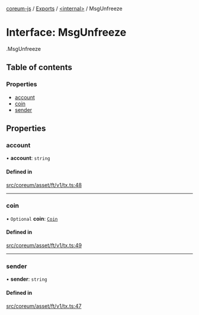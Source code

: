 [coreum-js](../README.md) / [Exports](../modules.md) / [<internal\>](../modules/internal_.md) / MsgUnfreeze

# Interface: MsgUnfreeze

[<internal>](../modules/internal_.md).MsgUnfreeze

## Table of contents

### Properties

- [account](internal_.MsgUnfreeze.md#account)
- [coin](internal_.MsgUnfreeze.md#coin)
- [sender](internal_.MsgUnfreeze.md#sender)

## Properties

### account

• **account**: `string`

#### Defined in

[src/coreum/asset/ft/v1/tx.ts:48](https://github.com/CooperFoundation/coreum-js/blob/d106c53/src/coreum/asset/ft/v1/tx.ts#L48)

___

### coin

• `Optional` **coin**: [`Coin`](../modules/internal_.md#coin)

#### Defined in

[src/coreum/asset/ft/v1/tx.ts:49](https://github.com/CooperFoundation/coreum-js/blob/d106c53/src/coreum/asset/ft/v1/tx.ts#L49)

___

### sender

• **sender**: `string`

#### Defined in

[src/coreum/asset/ft/v1/tx.ts:47](https://github.com/CooperFoundation/coreum-js/blob/d106c53/src/coreum/asset/ft/v1/tx.ts#L47)
